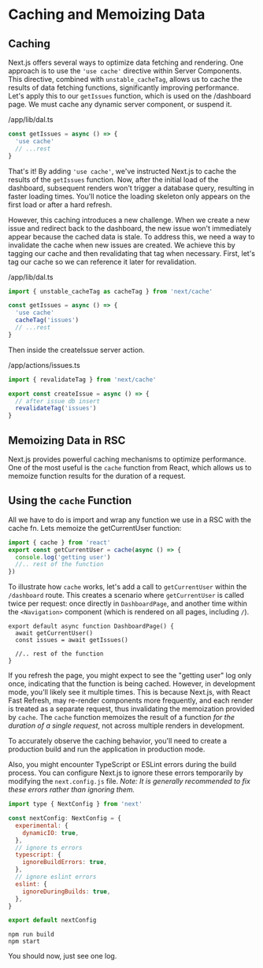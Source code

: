 # Caching and Memoizing Data

## Caching

Next.js offers several ways to optimize data fetching and rendering. One approach is to use the `'use cache'` directive within Server Components. This directive, combined with `unstable_cacheTag`, allows us to cache the results of data fetching functions, significantly improving performance. Let's apply this to our `getIssues` function, which is used on the /dashboard page. We must cache any dynamic server component, or suspend it.

/app/lib/dal.ts

```ts
const getIssues = async () => {
  'use cache'
  // ...rest
}
```

That's it! By adding `'use cache'`, we've instructed Next.js to cache the results of the `getIssues` function. Now, after the initial load of the dashboard, subsequent renders won't trigger a database query, resulting in faster loading times. You'll notice the loading skeleton only appears on the first load or after a hard refresh.

However, this caching introduces a new challenge. When we create a new issue and redirect back to the dashboard, the new issue won't immediately appear because the cached data is stale. To address this, we need a way to invalidate the cache when new issues are created. We achieve this by tagging our cache and then revalidating that tag when necessary. First, let's tag our cache so we can reference it later for revalidation.

/app/lib/dal.ts

```ts
import { unstable_cacheTag as cacheTag } from 'next/cache'

const getIssues = async () => {
  'use cache'
  cacheTag('issues')
  // ...rest
}
```

Then inside the createIssue server action.

/app/actions/issues.ts

```ts
import { revalidateTag } from 'next/cache'

export const createIssue = async () => {
  // after issue db insert
  revalidateTag('issues')
}
```

## Memoizing Data in RSC

Next.js provides powerful caching mechanisms to optimize performance. One of the most useful is the `cache` function from React, which allows us to memoize function results for the duration of a request.

## Using the `cache` Function

All we have to do is import and wrap any function we use in a RSC with the cache fn. Lets memoize the getCurrentUser function:

```ts
import { cache } from 'react'
export const getCurrentUser = cache(async () => {
  console.log('getting user')
  //.. rest of the function
})
```

To illustrate how `cache` works, let's add a call to `getCurrentUser` within the `/dashboard` route. This creates a scenario where `getCurrentUser` is called twice per request: once directly in `DashboardPage`, and another time within the `<Navigation>` component (which is rendered on all pages, including `/`).

```tsx
export default async function DashboardPage() {
  await getCurrentUser()
  const issues = await getIssues()

  //.. rest of the function
}
```

If you refresh the page, you might expect to see the "getting user" log only once, indicating that the function is being cached. However, in development mode, you'll likely see it multiple times. This is because Next.js, with React Fast Refresh, may re-render components more frequently, and each render is treated as a separate request, thus invalidating the memoization provided by `cache`. The `cache` function memoizes the result of a function _for the duration of a single request_, not across multiple renders in development.

To accurately observe the caching behavior, you'll need to create a production build and run the application in production mode.

Also, you might encounter TypeScript or ESLint errors during the build process. You can configure Next.js to ignore these errors temporarily by modifying the `next.config.js` file. _Note: It is generally recommended to fix these errors rather than ignoring them._

```js
import type { NextConfig } from 'next'

const nextConfig: NextConfig = {
  experimental: {
    dynamicIO: true,
  },
  // ignore ts errors
  typescript: {
    ignoreBuildErrors: true,
  },
  // ignore eslint errors
  eslint: {
    ignoreDuringBuilds: true,
  },
}

export default nextConfig
```

```
npm run build
npm start
```

You should now, just see one log.
